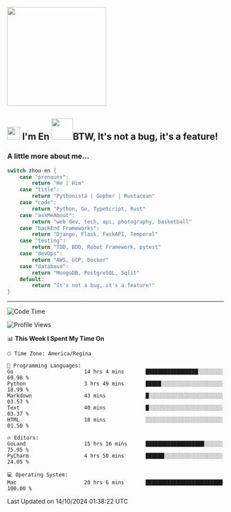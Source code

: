 <img align='center' src="https://media.giphy.com/media/GP1TJJSV4Ys1r64q2A/giphy.gif" width="230">

<h2><img src="https://emojis.slackmojis.com/emojis/images/1531849430/4246/blob-sunglasses.gif?1531849430" width="30"/> I'm En <img src="https://media.giphy.com/media/12oufCB0MyZ1Go/giphy.gif" width="50">BTW, It's not a bug, it's a feature!</h2>


<!-- <img align='right' src="https://media.giphy.com/media/M9gbBd9nbDrOTu1Mqx/giphy.gif" width="230"> -->


### A little more about me... 
<!--
```javascript
const zhou-en = {
    pronouns: "He" | "Him",
    title: "Pythonista" | "Gopher" | "Rustacean",
    code: ["Python", "Go", "Rust", "TypeScript"],
    askMeAbout: ["web dev", "tech", "app dev", "photography"],
    technologies: {
        backEnd: {
            python: ["Django", "Flask", "FaskAPI"],
            go: []
        },
        scraping: ["selenium", "scrapy", "spider"],
        testing: ["Robot Framework"],
        devOps: ["AWS", "Docker", "GCP", "Nginx"],
        databases: ["mongo", "postgresql", "sqlite"],
        misc: ["Firebase", "Heroku"]
    },
    architecture: ["Event Driven Architecture", "Microservices"],
    currentFocus: ["Temporal", "Rust"],
    funFact: "It's not a bug, it's a feature!"
};
```
  -->

```go
switch zhou-en {
    case "pronouns":
        return "He | Him"
    case "title":
        return "Pythonista | Gopher | Rustacean"
    case "code":
        return "Python, Go, TypeScript, Rust"
    case "askMeAbout":
        return "web dev, tech, api, photography, basketball"
    case "backEnd Frameworks":
        return "Django, Flask, FaskAPI, Temporal"
    case "testing":
        return "TDD, BDD, Robot Framework, pytest"
    case "devOps":
        return "AWS, GCP, Docker"
    case "database":
        return "MongoDB, PostgreSQL, Sqlit"
    default:
        return "It's not a bug, it's a feature!"
}
```




---
<!--START_SECTION:waka-->
![Code Time](http://img.shields.io/badge/Code%20Time-1%2C780%20hrs%2056%20mins-blue)

![Profile Views](http://img.shields.io/badge/Profile%20Views-1-blue)

📊 **This Week I Spent My Time On** 

```text
🕑︎ Time Zone: America/Regina

💬 Programming Languages: 
Go                       14 hrs 4 mins       █████████████████░░░░░░░░   69.98 % 
Python                   3 hrs 49 mins       █████░░░░░░░░░░░░░░░░░░░░   18.99 % 
Markdown                 43 mins             █░░░░░░░░░░░░░░░░░░░░░░░░   03.57 % 
Text                     40 mins             █░░░░░░░░░░░░░░░░░░░░░░░░   03.37 % 
HTML                     18 mins             ░░░░░░░░░░░░░░░░░░░░░░░░░   01.50 % 

🔥 Editors: 
GoLand                   15 hrs 16 mins      ███████████████████░░░░░░   75.95 % 
PyCharm                  4 hrs 50 mins       ██████░░░░░░░░░░░░░░░░░░░   24.05 % 

💻 Operating System: 
Mac                      20 hrs 6 mins       █████████████████████████   100.00 % 
```


 Last Updated on 14/10/2024 01:38:22 UTC
<!--END_SECTION:waka-->
